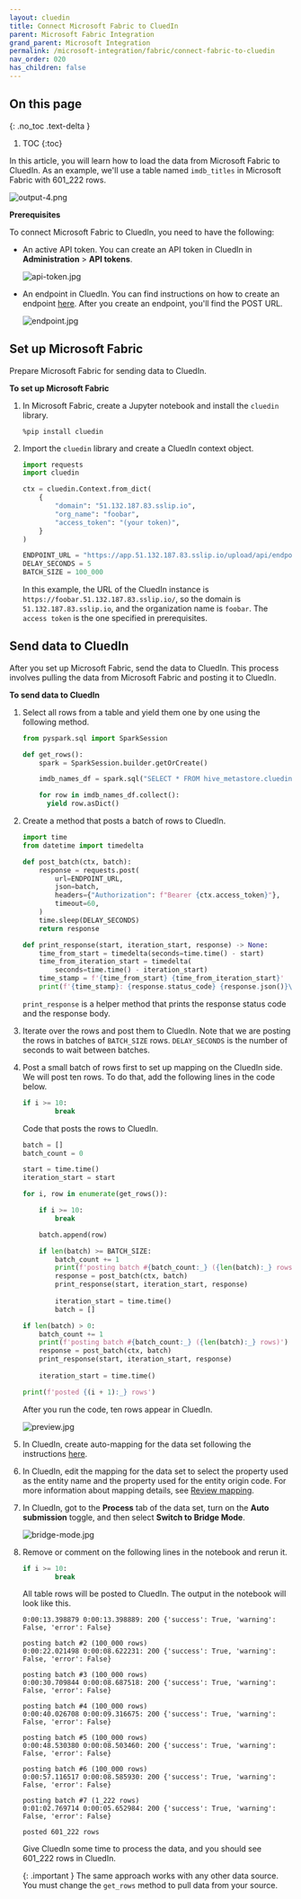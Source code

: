 ```yaml
---
layout: cluedin
title: Connect Microsoft Fabric to CluedIn
parent: Microsoft Fabric Integration
grand_parent: Microsoft Integration
permalink: /microsoft-integration/fabric/connect-fabric-to-cluedin
nav_order: 020
has_children: false
---
```

## On this page
{: .no_toc .text-delta }
1. TOC
{:toc}

In this article, you will learn how to load the data from Microsoft Fabric to CluedIn. As an example, we'll use a table named `imdb_titles` in Microsoft Fabric with 601_222 rows.

![output-4.png](../../assets/images/microsoft-integration/fabric/output-4.png)

**Prerequisites**

To connect Microsoft Fabric to CluedIn, you need to have the following:

- An active API token. You can create an API token in CluedIn in **Administration** > **API tokens**.

    ![api-token.jpg](../../assets/images/microsoft-integration/fabric/api-token.jpg)

- An endpoint in CluedIn. You can find instructions on how to create an endpoint [here](https://documentation.cluedin.net/integration/ingest-data#ingestion-point). After you create an endpoint, you'll find the POST URL.

    ![endpoint.jpg](../../assets/images/microsoft-integration/fabric/endpoint.jpg)

## Set up Microsoft Fabric

Prepare Microsoft Fabric for sending data to CluedIn.

**To set up Microsoft Fabric**

1. In Microsoft Fabric, create a Jupyter notebook and install the `cluedin` library.

    ```
    %pip install cluedin
    ```

1. Import the `cluedin` library and create a CluedIn context object.


    ```python
    import requests
    import cluedin
    
    ctx = cluedin.Context.from_dict(
        {
            "domain": "51.132.187.83.sslip.io",
            "org_name": "foobar",
            "access_token": "(your token)",
        }
    )
    
    ENDPOINT_URL = "https://app.51.132.187.83.sslip.io/upload/api/endpoint/9A327661-51FD-4FFC-8DF5-3F80746B996C"
    DELAY_SECONDS = 5
    BATCH_SIZE = 100_000
    ```

    In this example, the URL of the CluedIn instance is `https://foobar.51.132.187.83.sslip.io/`, so the domain is `51.132.187.83.sslip.io`, and the organization name is `foobar`. The `access token` is the one specified in prerequisites.

## Send data to CluedIn

After you set up Microsoft Fabric, send the data to CluedIn. This process involves pulling the data from Microsoft Fabric and posting it to CluedIn.

**To send data to CluedIn**

1. Select all rows from a table and yield them one by one using the following method.

    ```python
    from pyspark.sql import SparkSession
    
    def get_rows():
        spark = SparkSession.builder.getOrCreate()
    
        imdb_names_df = spark.sql("SELECT * FROM hive_metastore.cluedin.imdb_titles")
    
        for row in imdb_names_df.collect():
          yield row.asDict()
    ```

1. Create a method that posts a batch of rows to CluedIn.

    ```python
    import time
    from datetime import timedelta
    
    def post_batch(ctx, batch):
        response = requests.post(
            url=ENDPOINT_URL,
            json=batch,
            headers={"Authorization": f"Bearer {ctx.access_token}"},
            timeout=60,
        )
        time.sleep(DELAY_SECONDS)
        return response
    
    def print_response(start, iteration_start, response) -> None:
        time_from_start = timedelta(seconds=time.time() - start)
        time_from_iteration_start = timedelta(
            seconds=time.time() - iteration_start)
        time_stamp = f'{time_from_start} {time_from_iteration_start}'
        print(f'{time_stamp}: {response.status_code} {response.json()}\n')
    ```

    `print_response` is a helper method that prints the response status code and the response body.

1.  Iterate over the rows and post them to CluedIn. Note that we are posting the rows in batches of `BATCH_SIZE` rows. `DELAY_SECONDS` is the number of seconds to wait between batches.

1. Post a small batch of rows first to set up mapping on the CluedIn side. We will post ten rows. To do that, add the following lines in the code below.
    
    ```python
    if i >= 10:
            break
    ```

    Code that posts the rows to CluedIn.

    ```python
    batch = []
    batch_count = 0
    
    start = time.time()
    iteration_start = start
    
    for i, row in enumerate(get_rows()):
    
        if i >= 10:
            break
    
        batch.append(row)
    
        if len(batch) >= BATCH_SIZE:
            batch_count += 1
            print(f'posting batch #{batch_count:_} ({len(batch):_} rows)')
            response = post_batch(ctx, batch)
            print_response(start, iteration_start, response)
            
            iteration_start = time.time()
            batch = []
    
    if len(batch) > 0:
        batch_count += 1
        print(f'posting batch #{batch_count:_} ({len(batch):_} rows)')
        response = post_batch(ctx, batch)
        print_response(start, iteration_start, response)
        
        iteration_start = time.time()
    
    print(f'posted {(i + 1):_} rows')
    ```

    After you run the code, ten rows appear in CluedIn.

    ![preview.jpg](../../assets/images/microsoft-integration/fabric/preview.jpg)

1. In CluedIn, create auto-mapping for the data set following the instructions [here](/integration/create-mapping).

1. In CluedIn, edit the mapping for the data set to select the property used as the entity name and the property used for the entity origin code. For more information about mapping details, see [Review mapping](/integration/review-mapping).

1. In CluedIn, got to the **Process** tab of the data set, turn on the **Auto submission** toggle, and then select **Switch to Bridge Mode**.

    ![bridge-mode.jpg](../../assets/images/microsoft-integration/fabric/bridge-mode.jpg)

1. Remove or comment on the following lines in the notebook and rerun it.

    ```python
    if i >= 10:
            break
    ```

    All table rows will be posted to CluedIn. The output in the notebook will look like this.

    ```
    0:00:13.398879 0:00:13.398889: 200 {'success': True, 'warning': False, 'error': False}
    
    posting batch #2 (100_000 rows)
    0:00:22.021498 0:00:08.622231: 200 {'success': True, 'warning': False, 'error': False}
    
    posting batch #3 (100_000 rows)
    0:00:30.709844 0:00:08.687518: 200 {'success': True, 'warning': False, 'error': False}
    
    posting batch #4 (100_000 rows)
    0:00:40.026708 0:00:09.316675: 200 {'success': True, 'warning': False, 'error': False}
    
    posting batch #5 (100_000 rows)
    0:00:48.530380 0:00:08.503460: 200 {'success': True, 'warning': False, 'error': False}
    
    posting batch #6 (100_000 rows)
    0:00:57.116517 0:00:08.585930: 200 {'success': True, 'warning': False, 'error': False}
    
    posting batch #7 (1_222 rows)
    0:01:02.769714 0:00:05.652984: 200 {'success': True, 'warning': False, 'error': False}
    
    posted 601_222 rows
    ```

    Give CluedIn some time to process the data, and you should see 601_222 rows in CluedIn.

    {: .important }
    The same approach works with any other data source. You must change the `get_rows` method to pull data from your source.